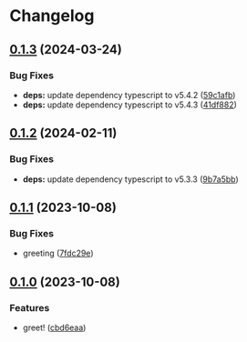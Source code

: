 # Changelog

## [0.1.3](https://github.com/korosuke613/typescript-action-template/compare/v0.1.2...v0.1.3) (2024-03-24)


### Bug Fixes

* **deps:** update dependency typescript to v5.4.2 ([59c1afb](https://github.com/korosuke613/typescript-action-template/commit/59c1afb1a302fa71e6c0b76846c5877a9862ff8a))
* **deps:** update dependency typescript to v5.4.3 ([41df882](https://github.com/korosuke613/typescript-action-template/commit/41df8825260122fc4b3732b60b9c44611678debc))

## [0.1.2](https://github.com/korosuke613/typescript-action-template/compare/v0.1.1...v0.1.2) (2024-02-11)


### Bug Fixes

* **deps:** update dependency typescript to v5.3.3 ([9b7a5bb](https://github.com/korosuke613/typescript-action-template/commit/9b7a5bb1a3390bae0f68e1e4cbb36387690392e7))

## [0.1.1](https://github.com/korosuke613/typescript-action-template/compare/v0.1.0...v0.1.1) (2023-10-08)


### Bug Fixes

* greeting ([7fdc29e](https://github.com/korosuke613/typescript-action-template/commit/7fdc29e75a684500a6b3b886ca1559cf0ced49c3))

## [0.1.0](https://github.com/korosuke613/typescript-action-template/compare/v0.0.0...v0.1.0) (2023-10-08)


### Features

* greet! ([cbd6eaa](https://github.com/korosuke613/typescript-action-template/commit/cbd6eaa9dfaba50ad691545f90bfa17107816438))
